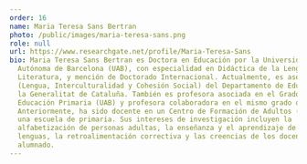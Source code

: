 ```yaml
---
order: 16
name: Maria Teresa Sans Bertran
photo: /public/images/maria-teresa-sans.png
role: null
url: https://www.researchgate.net/profile/Maria-Teresa-Sans
bio: Maria Teresa Sans Bertran es Doctora en Educación por la Universidad
  Autónoma de Barcelona (UAB), con especialidad en Didáctica de la Lengua y la
  Literatura, y mención de Doctorado Internacional. Actualmente, es asesora LIC
  (Lengua, Interculturalidad y Cohesión Social) del Departamento de Educación de
  la Generalitat de Cataluña. También es profesora asociada en el Grado de
  Educación Primaria (UAB) y profesora colaboradora en el mismo grado de la UOC.
  Anteriormente, ha sido docente en un Centro de Formación de Adultos (CFA) y en
  una escuela de primaria. Sus intereses de investigación incluyen la
  alfabetización de personas adultas, la enseñanza y el aprendizaje de las
  lenguas, la retroalimentación correctiva y las creencias de los docentes y del
  alumnado.
---
```

